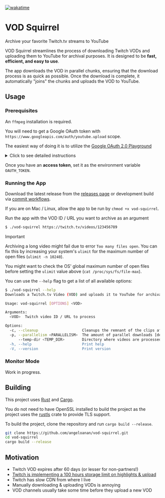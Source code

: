 [![wakatime](https://wakatime.com/badge/github/angeloanan/vod-squirrel.svg)](https://wakatime.com/badge/github/angeloanan/vod-squirrel)
# VOD Squirrel

Archive your favorite Twitch.tv streams to YouTube

VOD Squirrel streamlines the process of downloading Twitch VODs and uploading them to YouTube for archival purposes. It is designed to be **fast, efficient, and easy to use**.

The app downloads the VOD in parallel chunks, ensuring that the download process is as quick as possible. Once the download is complete, it automatically "joins" the chunks and uploads the VOD to YouTube.

## Usage

### Prerequisites

An `ffmpeg` installation is required.

You will need to get a Google OAuth token with `https://www.googleapis.com/auth/youtube.upload` scope.

The easiest way of doing it is to utilize the [Google OAuth 2.0 Playground](https://developers.google.com/oauthplayground)

<details>
<summary>Click to see detailed instructions</summary>

1. Visit the [Google OAuth 2.0 Playground](https://developers.google.com/oauthplayground)
2. On the left navbar, select the `YouTube Data API v3` -> `https://www.googleapis.com/auth/youtube.upload` scope
3. Click on **Authorize APIs**
4. Login / select your Google account and allow the app to access your YouTube account
5. Once redirected back to the playground, click on **"Exchange authorization code for tokens"** button
6. Copy the `Access token` string. (You might need renavigate to the `Step 2` tab to see the access token)

</details>

Once you have an **access token**, set it as the environment variable `OAUTH_TOKEN`.

### Running the App

Download the latest release from the [releases page](https://github.com/angeloanan/vod-squirrel/releases) or development build via [commit workflows](https://github.com/angeloanan/vod-squirrel/actions/workflows/dev.yml).

If you are on Mac / Linux, allow the app to be run by `chmod +x vod-squirrel`.

Run the app with the VOD ID / URL you want to archive as an argument

```sh
$ ./vod-squirrel https://twitch.tv/videos/123456789
```

> [!IMPORTANT]
> Archiving a long video might fail due to error `Too many files open`. You can fix this by increasing your system's `ulimit` for the maximum number of open files (`ulimit -n 10240`).
> 
> You might want to check the OS' global maximum number of open files before setting the `ulimit` value above (`cat /proc/sys/fs/file-max`).

You can use the `--help` flag to get a list of all available options:

```sh
$ ./vod-squirrel --help
Downloads a Twitch.tv Video (VOD) and uploads it to YouTube for archival purposes

Usage: vod-squirrel [OPTIONS] <VOD>

Arguments:
  <VOD>  Twitch video ID / URL to process

Options:
  -c, --cleanup                    Cleanups the remnant of the clips afterward [default: true]
  -p, --parallelism <PARALLELISM>  The amount of parallel downloads [default: 20]
      --temp-dir <TEMP_DIR>        Directory where videos are processed (defaults to system's temporary directory)
  -h, --help                       Print help
  -V, --version                    Print version
```

### Monitor Mode

Work in progress.

## Building

This project uses [Rust](https://www.rust-lang.org/) and [Cargo](https://doc.rust-lang.org/cargo/).

You do not need to have OpenSSL installed to build the project as the project uses the [rustls](https://github.com/rustls/rustls) crate to provide TLS support.

To build the project, clone the repository and run `cargo build --release`.

```bash
git clone https://github.com/angeloanan/vod-squirrel.git
cd vod-squirrel
cargo build --release
```

## Motivation

* Twitch VOD expires after 60 days (or lesser for non-partners!)
* [Twitch is implementing a 100 hours storage limit on highlights & upload](https://gamerant.com/twitch-100-hour-storage-limit-highlights-uploads-video-on-demand-change/)
* Twitch has slow CDN from where I live
* Manually downloading & uploading VODs is annoying
* VOD channels usually take some time before they upload a new VOD
